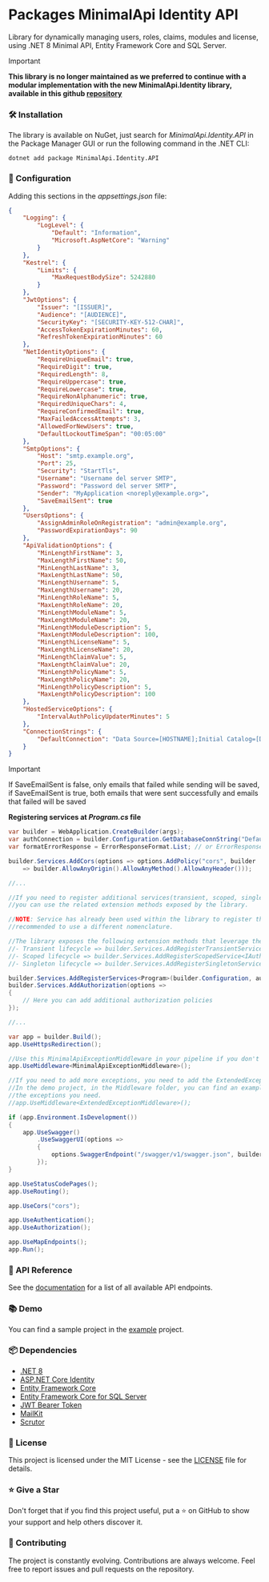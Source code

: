 ﻿# Packages MinimalApi Identity API

Library for dynamically managing users, roles, claims, modules and license, using .NET 8 Minimal API, Entity Framework Core and SQL Server.

> [!IMPORTANT]
> **This library is no longer maintained as we preferred to continue with a modular implementation with the new MinimalApi.Identity library, available in this github [repository](https://github.com/AngeloDotNet/MinimalApi.Identity)**

<!--
### 🏗️ ToDo

- [ ] Add endpoints for two-factor authentication and management
- [ ] Add endpoints for downloading and deleting personal data
- [ ] Test endpoints to impersonate the user
- [ ] Move email sending logic to a hosted service
- [ ] Add API documentation

### 🔜 Future implementations

- [ ] Replace exceptions with implementation of operation results 
- [ ] Replacing the hosted service email sender using Coravel jobs
- [ ] Replacing the hosted service authorization policy updater using Coravel jobs
- [ ] Add support for relational databases other than MS SQLServer (e.g. MySQL and PostgreSQL)
- [ ] Add support for multi tenancy
- [ ] Add authentication support from third-party providers (e.g. GitHub, Azure)
-->

### 🛠️ Installation

The library is available on NuGet, just search for _MinimalApi.Identity.API_ in the Package Manager GUI or run the following command in the .NET CLI:

```shell
dotnet add package MinimalApi.Identity.API
```

### 🚀 Configuration

Adding this sections in the _appsettings.json_ file:

```json
{
    "Logging": {
        "LogLevel": {
            "Default": "Information",
            "Microsoft.AspNetCore": "Warning"
        }
    },
    "Kestrel": {
        "Limits": {
            "MaxRequestBodySize": 5242880
        }
    },
    "JwtOptions": {
        "Issuer": "[ISSUER]",
        "Audience": "[AUDIENCE]",
        "SecurityKey": "[SECURITY-KEY-512-CHAR]",
        "AccessTokenExpirationMinutes": 60,
        "RefreshTokenExpirationMinutes": 60
    },
    "NetIdentityOptions": {
        "RequireUniqueEmail": true,
        "RequireDigit": true,
        "RequiredLength": 8,
        "RequireUppercase": true,
        "RequireLowercase": true,
        "RequireNonAlphanumeric": true,
        "RequiredUniqueChars": 4,
        "RequireConfirmedEmail": true,
        "MaxFailedAccessAttempts": 3,
        "AllowedForNewUsers": true,
        "DefaultLockoutTimeSpan": "00:05:00"
    },
    "SmtpOptions": {
        "Host": "smtp.example.org",
        "Port": 25,
        "Security": "StartTls",
        "Username": "Username del server SMTP",
        "Password": "Password del server SMTP",
        "Sender": "MyApplication <noreply@example.org>",
        "SaveEmailSent": true
    },
    "UsersOptions": {
        "AssignAdminRoleOnRegistration": "admin@example.org",
        "PasswordExpirationDays": 90
    },
    "ApiValidationOptions": {
        "MinLengthFirstName": 3,
        "MaxLengthFirstName": 50,
        "MinLengthLastName": 3,
        "MaxLengthLastName": 50,
        "MinLengthUsername": 5,
        "MaxLengthUsername": 20,
        "MinLengthRoleName": 5,
        "MaxLengthRoleName": 20,
        "MinLengthModuleName": 5,
        "MaxLengthModuleName": 20,
        "MinLengthModuleDescription": 5,
        "MaxLengthModuleDescription": 100,
        "MinLengthLicenseName": 5,
        "MaxLengthLicenseName": 20,
        "MinLengthClaimValue": 5,
        "MaxLengthClaimValue": 20,
        "MinLengthPolicyName": 5,
        "MaxLengthPolicyName": 20,
        "MinLengthPolicyDescription": 5,
        "MaxLengthPolicyDescription": 100
    },
    "HostedServiceOptions": {
        "IntervalAuthPolicyUpdaterMinutes": 5
    },
    "ConnectionStrings": {
        "DefaultConnection": "Data Source=[HOSTNAME];Initial Catalog=[DATABASE];User ID=[USERNAME];Password=[PASSWORD];Encrypt=False"
    }
}
```

> [!IMPORTANT]
> If SaveEmailSent is false, only emails that failed while sending will be saved, if SaveEmailSent is true, both emails that were sent successfully and emails that failed will be saved

**Registering services at _Program.cs_ file**

```csharp
var builder = WebApplication.CreateBuilder(args);
var authConnection = builder.Configuration.GetDatabaseConnString("DefaultConnection");
var formatErrorResponse = ErrorResponseFormat.List; // or ErrorResponseFormat.Default

builder.Services.AddCors(options => options.AddPolicy("cors", builder
    => builder.AllowAnyOrigin().AllowAnyMethod().AllowAnyHeader()));

//...

//If you need to register additional services(transient, scoped, singleton) in dependency injection,
//you can use the related extension methods exposed by the library.

//NOTE: Service has already been used within the library to register the necessary services, it is
//recommended to use a different nomenclature.

//The library exposes the following extension methods that leverage the Scrutor package:
//- Transient lifecycle => builder.Services.AddRegisterTransientService<IAuthService>("Service");
//- Scoped lifecycle => builder.Services.AddRegisterScopedService<IAuthService>("Service");
//- Singleton lifecycle => builder.Services.AddRegisterSingletonService<IAuthService>("Service");

builder.Services.AddRegisterServices<Program>(builder.Configuration, authConnection, formatErrorResponse);
builder.Services.AddAuthorization(options =>
{
    // Here you can add additional authorization policies
});

//...

var app = builder.Build();
app.UseHttpsRedirection();

//Use this MinimalApiExceptionMiddleware in your pipeline if you don't need to add new exceptions.
app.UseMiddleware<MinimalApiExceptionMiddleware>();

//If you need to add more exceptions, you need to add the ExtendedExceptionMiddleware middleware to your pipeline.
//In the demo project, in the Middleware folder, you can find an example implementation, which you can use to add
//the exceptions you need.
//app.UseMiddleware<ExtendedExceptionMiddleware>();

if (app.Environment.IsDevelopment())
{
    app.UseSwagger()
        .UseSwaggerUI(options =>
        {
            options.SwaggerEndpoint("/swagger/v1/swagger.json", builder.Environment.ApplicationName);
        });
}

app.UseStatusCodePages();
app.UseRouting();

app.UseCors("cors");

app.UseAuthentication();
app.UseAuthorization();

app.UseMapEndpoints();
app.Run();
```

### 📡 API Reference

See the [documentation](https://github.com/AngeloDotNet/Packages.MinimalApi.Identity/tree/main/docs) for a list of all available API endpoints.

### 📚 Demo

You can find a sample project in the [example](https://github.com/AngeloDotNet/Packages.MinimalApi.Identity/tree/main/IdentityManager.API) project.

### 📦 Dependencies

- [.NET 8](https://dotnet.microsoft.com/it-it/download/dotnet/8.0)
- [ASP.NET Core Identity](https://www.nuget.org/packages/Microsoft.AspNetCore.Identity.EntityFrameworkCore)
- [Entity Framework Core](https://www.nuget.org/packages/Microsoft.EntityFrameworkCore)
- [Entity Framework Core for SQL Server](https://www.nuget.org/packages/Microsoft.EntityFrameworkCore.SqlServer)
- [JWT Bearer Token](https://www.nuget.org/packages/Microsoft.AspNetCore.Authentication.JwtBearer)
- [MailKit](https://www.nuget.org/packages/MailKit)
- [Scrutor](https://www.nuget.org/packages/Scrutor)

### 📝 License

This project is licensed under the MIT License - see the [LICENSE](LICENSE) file for details.

### ⭐ Give a Star

Don't forget that if you find this project useful, put a ⭐ on GitHub to show your support and help others discover it.

### 🤝 Contributing

The project is constantly evolving. Contributions are always welcome. Feel free to report issues and pull requests on the repository.
